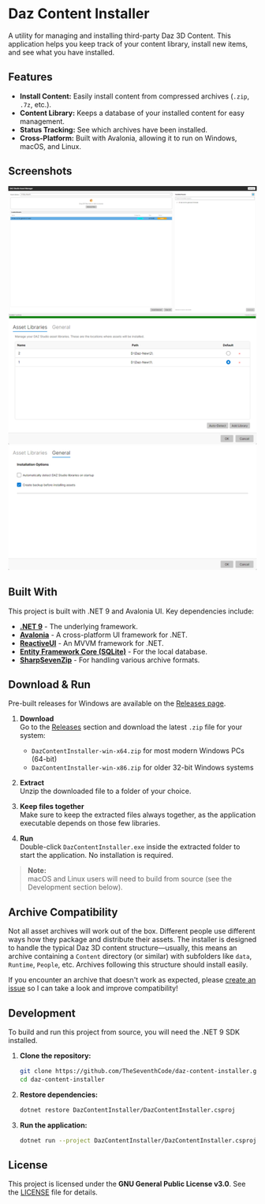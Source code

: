# Daz Content Installer

A utility for managing and installing third-party Daz 3D Content. This application helps you keep track of your content library, install new items, and see what you have installed.

## Features

*   **Install Content:** Easily install content from compressed archives (`.zip`, `.7z`, etc.).
*   **Content Library:** Keeps a database of your installed content for easy management.
*   **Status Tracking:** See which archives have been installed.
*   **Cross-Platform:** Built with Avalonia, allowing it to run on Windows, macOS, and Linux.

## Screenshots

![UI Overview](/assets/ui.png)
![Library Config](/assets/settings-1.png)
![Settings](/assets/settings-2.png)

## Built With

This project is built with .NET 9 and Avalonia UI. Key dependencies include:

*   **[.NET 9](https://dotnet.microsoft.com/en-us/download/dotnet/9.0)** - The underlying framework.
*   **[Avalonia](https://avaloniaui.net/)** - A cross-platform UI framework for .NET.
*   **[ReactiveUI](https://reactiveui.net/)** - An MVVM framework for .NET.
*   **[Entity Framework Core (SQLite)](https://docs.microsoft.com/en-us/ef/core/)** - For the local database.
*   **[SharpSevenZip](https://github.com/JeremyAnsel/SharpSevenZip)** - For handling various archive formats.

## Download & Run

Pre-built releases for Windows are available on the [Releases page](https://github.com/TheSeventhCode/daz-content-installer/releases).

1. **Download**  
   Go to the [Releases](https://github.com/TheSeventhCode/daz-content-installer/releases) section and download the latest `.zip` file for your system:
   - `DazContentInstaller-win-x64.zip` for most modern Windows PCs (64-bit)
   - `DazContentInstaller-win-x86.zip` for older 32-bit Windows systems

2. **Extract**  
   Unzip the downloaded file to a folder of your choice.

3. **Keep files together**  
    Make sure to keep the extracted files always together, as the application executable depends on those few libraries.

4. **Run**  
   Double-click `DazContentInstaller.exe` inside the extracted folder to start the application. No installation is required.

> **Note:**  
> macOS and Linux users will need to build from source (see the Development section below).

## Archive Compatibility

Not all asset archives will work out of the box. Different people use different ways how they package and distribute their assets. The installer is designed to handle the typical Daz 3D content structure—usually, this means an archive containing a `Content` directory (or similar) with subfolders like `data`, `Runtime`, `People`, etc. Archives following this structure should install easily.

If you encounter an archive that doesn't work as expected, please [create an issue](https://github.com/TheSeventhCode/daz-content-installer/issues) so I can take a look and improve compatibility!

## Development

To build and run this project from source, you will need the .NET 9 SDK installed.

1.  **Clone the repository:**
    ```sh
    git clone https://github.com/TheSeventhCode/daz-content-installer.git
    cd daz-content-installer
    ```

2.  **Restore dependencies:**
    ```sh
    dotnet restore DazContentInstaller/DazContentInstaller.csproj
    ```

3.  **Run the application:**
    ```sh
    dotnet run --project DazContentInstaller/DazContentInstaller.csproj
    ```

## License

This project is licensed under the **GNU General Public License v3.0**. See the [LICENSE](LICENSE) file for details. 